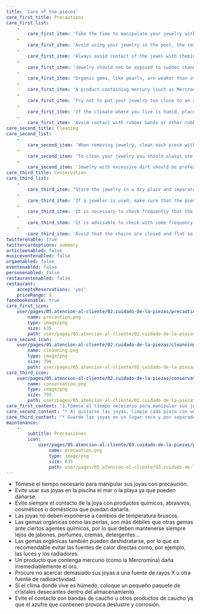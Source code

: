 ```yaml
---
title: 'Care of the pieces'
care_first_title: Precautions
care_first_list:
    -
        care_first_item: 'Take the time to manipulate your jewelry with caution.'
    -
        care_first_item: 'Avoid using your jewelry in the pool, the sea or the beach as they can be damaged.'
    -
        care_first_item: 'Always avoid contact of the jewel with chemical, abrasive, cosmetic or domestic products that may damage it.'
    -
        care_first_item: 'Jewelry should not be exposed to sudden changes in temperature.'
    -
        care_first_item: "Organic gems, like pearls, are weaker than other gems when faced with certain chemical agents, so they must be maintained\r\nalways away from soaps, perfumes, creams, detergents ..."
    -
        care_first_item: 'A product containing mercury (such as Mercromine) irreparably damages gold.'
    -
        care_first_item: 'Try not to put your jewelry too close to an X-ray source or other source of radioactivity.'
    -
        care_first_item: 'If the climate where you live is humid, place a small packet of desiccant crystals inside the storage.'
    -
        care_first_item: 'Avoid contact with rubber bands or other rubber products since the sulfur they contain causes tarnish and corrosion.'
care_second_title: Cleaning
care_second_list:
    -
        care_second_item: 'When removing jewelry, clean each piece with a soft cloth to remove grease and / or traces of perspiration, perfume, etc.'
    -
        care_second_item: "To clean your jewelry you should always use warm water and soap (with neutral pH), using a soft cloth if you like and drying them\r\nlater with a chamois."
    -
        care_second_item: 'Jewelry with excessive dirt should be professionally cleaned.'
care_third_title: Conservation
care_third_list:
    -
        care_third_item: 'Store the jewelry in a dry place and separately to avoid marks or rubbing between them.'
    -
        care_third_item: 'If a jeweler is used, make sure that the pieces are always in separate compartments.'
    -
        care_third_item: 'It is necessary to check frequently that the closures are in good condition.'
    -
        care_third_item: 'It is advisable to check with some frequency the setting of the stones, to make sure that they are all well placed and to prevent them from falling and getting lost.'
    -
        care_third_item: 'Avoid that the chains are closed and flat so that no knots are formed.'
twitterenable: true
twittercardoptions: summary
articleenabled: false
musiceventenabled: false
orgaenabled: false
eventenabled: false
personenabled: false
restaurantenabled: false
restaurant:
    acceptsReservations: 'yes'
    priceRange: $
facebookenable: true
care_first_icon:
    user/pages/05.atencion-al-cliente/02.cuidado-de-la-piezas/precaution.png:
        name: precaution.png
        type: image/png
        size: 635
        path: user/pages/05.atencion-al-cliente/02.cuidado-de-la-piezas/precaution.png
care_second_icon:
    user/pages/05.atencion-al-cliente/02.cuidado-de-la-piezas/cleanning.png:
        name: cleanning.png
        type: image/png
        size: 799
        path: user/pages/05.atencion-al-cliente/02.cuidado-de-la-piezas/cleanning.png
care_third_icon:
    user/pages/05.atencion-al-cliente/02.cuidado-de-la-piezas/conservation.png:
        name: conservation.png
        type: image/png
        size: 795
        path: user/pages/05.atencion-al-cliente/02.cuidado-de-la-piezas/conservation.png
care_first_content: "1.Tómese el tiempo necesario para manipular sus joyas con precaución.\r\n* Evite usar sus joyas en la piscina el mar o la playa ya que pueden dañarse.\r\n* Evite siempre el contacto de la joya con productos químicos, abrasivos, cosméticos o domésticos que puedan dañarla.\r\n* Las joyas no deben exponerse a cambios de temperatura bruscos.\r\n* Las gemas orgánicas como las perlas, son más débiles que otras gemas ante ciertos agentes químicos, por lo que deben mantenerse siempre lejos de jabones, perfumes, cremas, detergentes...\r\n* Las gemas orgánicas también pueden deshidratarse, por lo que es recomendable evitar las fuentes de calor directas como, por ejemplo,\r\nlas luces y los radiadores.\r\n* Un producto que contenga mercurio (como la Mercromina) daña irremediablemente el oro.\r\n* Procure no acercar demasiado sus joyas a una fuente de rayos X u otra fuente de radioactividad.\r\n* Si el clima donde vive es húmedo, coloque un pequeño paquete de cristales desecantes dentro del almacenamiento.\r\n* Evite el contacto con bandas de caucho u otros productos de caucho ya que el azufre que contienen provoca deslustre y corrosión."
care_second_content: "* Al quitarse las joyas, limpie cada pieza con un paño suave para eliminar la grasa y/o restos de transpiración, perfume, etc.\r\n* Para limpiar sus joyas debe usar siempre agua tibia y jabón (con PH neutro), utilizando si lo desea un paño suave y secándolas\r\nposteriormente con una gamuza.\r\n* Las joyas con suciedad excesiva deberán recibir una limpieza profesional."
care_third_content: "* Guarde las joyas en un lugar seco y por separado para evitar marcas o roces entre ellas.\r\n* Si se utiliza un joyero, procure que las piezas estén siempre en compartimentos separados.\r\n* Es necesario comprobar con frecuencia que los cierres estén en buen estado.\r\n* Es recomendable comprobar con cierta frecuencia el engaste de las piedras, para asegurarse de que están todas bien colocadas y evitar\r\nasí que se caigan y se pierdan.\r\n* Evite que las cadenas queden cerradas y en plano para que no se formen nudos."
maintenance:
    -
        subtitle: Precausiones
        icon:
            user/pages/05.atencion-al-cliente/03.cuidado-de-la-piezas/precaution.png:
                name: precaution.png
                type: image/png
                size: 635
                path: user/pages/05.atencion-al-cliente/03.cuidado-de-la-piezas/precaution.png
---
```


* Tómese el tiempo necesario para manipular sus joyas con precaución.
* Evite usar sus joyas en la piscina el mar o la playa ya que pueden dañarse.
* Evite siempre el contacto de la joya con productos químicos, abrasivos, cosméticos o domésticos que puedan dañarla.
* Las joyas no deben exponerse a cambios de temperatura bruscos.
* Las gemas orgánicas como las perlas, son más débiles que otras gemas ante ciertos agentes químicos, por lo que deben mantenerse
siempre lejos de jabones, perfumes, cremas, detergentes...
* Las gemas orgánicas también pueden deshidratarse, por lo que es recomendable evitar las fuentes de calor directas como, por ejemplo,
las luces y los radiadores.
* Un producto que contenga mercurio (como la Mercromina) daña irremediablemente el oro.
* Procure no acercar demasiado sus joyas a una fuente de rayos X u otra fuente de radioactividad.
* Si el clima donde vive es húmedo, coloque un pequeño paquete de cristales desecantes dentro del almacenamiento.
* Evite el contacto con bandas de caucho u otros productos de caucho ya que el azufre que contienen provoca deslustre y corrosión.
